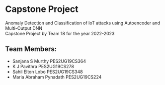 # Capstone Project
Anomaly Detection and Classification of IoT attacks using Autoencoder and Multi-Output DNN  
Capstone Project by Team 18 for the year 2022-2023
## Team Members:
* Sanjana S Murthy PES2UG19CS364
* K J Pavithra PES2UG19CS278
* Sahil Elton Lobo PES2UG19CS348
* Maria Abraham Pynadath PES2UG19CS224

